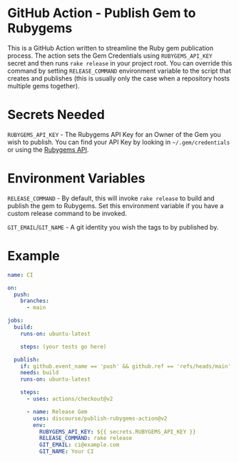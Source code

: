 # GitHub Action - Publish Gem to Rubygems

This is a GitHub Action written to streamline the Ruby gem publication process. The action sets the Gem Credentials using `RUBYGEMS_API_KEY` secret and then runs `rake release` in your project root. You can override this command by setting `RELEASE_COMMAND` environment variable to the script that creates and publishes (this is usually only the case when a repository hosts multiple gems together).

# Secrets Needed

`RUBYGEMS_API_KEY` - The Rubygems API Key for an Owner of the Gem you wish to publish. You can find your API Key by looking in `~/.gem/credentials` or using the [Rubygems API](https://guides.rubygems.org/rubygems-org-api/#misc-methods).

# Environment Variables

`RELEASE_COMMAND` - By default, this will invoke `rake release` to build and publish the gem to Rubygems. Set this environment variable if you have a custom release command to be invoked.

`GIT_EMAIL`/`GIT_NAME` - A git identity you wish the tags to by published by.

# Example

```yml
name: CI

on:
  push:
    branches:
      - main

jobs:
  build:
    runs-on: ubuntu-latest

    steps: (your tests go here)

  publish:
    if: github.event_name == 'push' && github.ref == 'refs/heads/main'
    needs: build
    runs-on: ubuntu-latest

    steps:
      - uses: actions/checkout@v2

      - name: Release Gem
        uses: discourse/publish-rubygems-action@v2
        env:
          RUBYGEMS_API_KEY: ${{ secrets.RUBYGEMS_API_KEY }}
          RELEASE_COMMAND: rake release
          GIT_EMAIL: ci@example.com
          GIT_NAME: Your CI
```
